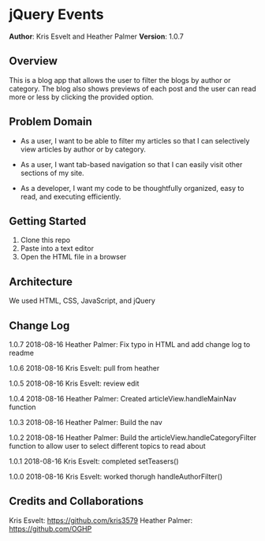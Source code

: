 # jQuery Events

**Author**: Kris Esvelt and Heather Palmer
**Version**: 1.0.7

## Overview
This is a blog app that allows the user to filter the blogs by author or category. The blog also shows previews of each post and the user can read more or less by clicking the provided option.

## Problem Domain
- As a user, I want to be able to filter my articles so that I can selectively view articles by author or by category.

- As a user, I want tab-based navigation so that I can easily visit other sections of my site.

- As a developer, I want my code to be thoughtfully organized, easy to read, and executing efficiently.

## Getting Started
1. Clone this repo
2. Paste into a text editor
3. Open the HTML file in a browser

## Architecture
We used HTML, CSS, JavaScript, and jQuery

## Change Log

1.0.7	2018-08-16
Heather Palmer: Fix typo in HTML and add change log to readme

1.0.6	2018-08-16
Kris Esvelt: pull from heather

1.0.5	2018-08-16
Kris Esvelt: review edit

1.0.4	2018-08-16
Heather Palmer: Created articleView.handleMainNav function

1.0.3	2018-08-16
Heather Palmer: Build the nav

1.0.2	2018-08-16
Heather Palmer: Build the articleView.handleCategoryFilter function to allow user to select different topics to read about

1.0.1	2018-08-16
Kris Esvelt: completed setTeasers()

1.0.0	2018-08-16
Kris Esvelt: worked thorugh handleAuthorFilter()


## Credits and Collaborations
Kris Esvelt: https://github.com/kris3579
Heather Palmer: https://github.com/OGHP
